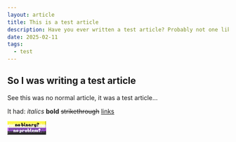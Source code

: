 ```yaml
---
layout: article
title: This is a test article
description: Have you ever written a test article? Probably not one like this
date: 2025-02-11
tags:
  - test
---
```


## So I was writing a test article
See this was no normal article, it was a test article...

It had:
*italics*
**bold**
~~strikethrough~~
[links](https://colinvandermeer.github.io/)

![A test image](/images/nb_noproblem.jpg)